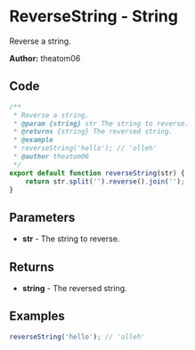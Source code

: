 # ReverseString - String
Reverse a string.

**Author:** theatom06


## Code
```js
/**
 * Reverse a string.
 * @param {string} str The string to reverse.
 * @returns {string} The reversed string.
 * @example
 * reverseString('hello'); // 'olleh'
 * @author theatom06
 */
export default function reverseString(str) {
    return str.split('').reverse().join('');
}
```

## Parameters
* **str** - The string to reverse.


## Returns
* **string** - The reversed string.


## Examples
```js
reverseString('hello'); // 'olleh'

```
